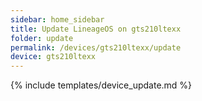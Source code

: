 ```yaml
---
sidebar: home_sidebar
title: Update LineageOS on gts210ltexx
folder: update
permalink: /devices/gts210ltexx/update
device: gts210ltexx
---
```

{% include templates/device_update.md %}
